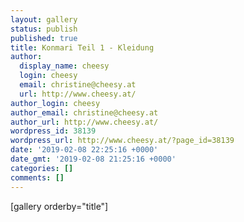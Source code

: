 ```yaml
---
layout: gallery
status: publish
published: true
title: Konmari Teil 1 - Kleidung
author:
  display_name: cheesy
  login: cheesy
  email: christine@cheesy.at
  url: http://www.cheesy.at/
author_login: cheesy
author_email: christine@cheesy.at
author_url: http://www.cheesy.at/
wordpress_id: 38139
wordpress_url: http://www.cheesy.at/?page_id=38139
date: '2019-02-08 22:25:16 +0000'
date_gmt: '2019-02-08 21:25:16 +0000'
categories: []
comments: []
---
```

[gallery orderby="title"]
